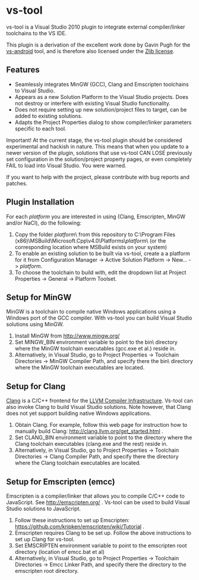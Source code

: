 vs-tool
=======

vs-tool is a Visual Studio 2010 plugin to integrate external compiler/linker toolchains to the VS IDE.

This plugin is a derivation of the excellent work done by Gavin Pugh for the <a href="http://code.google.com/p/vs-android/">vs-android</a> tool, and is therefore also licensed under the <a href="http://en.wikipedia.org/wiki/Zlib_License">Zlib license</a>.

Features
--------
- Seamlessly integrates MinGW (GCC), Clang and Emscripten toolchains to Visual Studio.
- Appears as a new Solution Platform to the Visual Studio projects. Does not destroy or interfere with existing Visual Studio functionality.
- Does not require setting up new solution/project files to target, can be added to existing solutions.
- Adapts the Project Properties dialog to show compiler/linker parameters specific to each tool.

Important! At the current stage, the vs-tool plugin should be considered experimental and hackish in nature. This means that when you update to a newer version of the plugin, solutions that use vs-tool CAN LOSE previously set configuration in the solution/project property pages, or even completely FAIL to load into Visual Studio. You were warned.

If you want to help with the project, please contribute with bug reports and patches.

Plugin Installation
-------------------

For each <i>platform</i> you are interested in using (Clang, Emscripten, MinGW and/or NaCl), do the following:

1. Copy the folder <i>platform</i>\ from this repository to C:\Program Files (x86)\MSBuild\Microsoft.Cpp\v4.0\Platforms\\<i>platform</i>\ (or the corresponding location where MSBuild exists on your system)
2. To enable an existing solution to be built via vs-tool, create a a platform for it from Configuration Manager -> Active Solution Platform -> New... -> <i>platform</i>.
3. To choose the toolchain to build with, edit the dropdown list at Project Properties -> General -> Platform Toolset.

Setup for MinGW
---------------
MinGW is a toolchain to compile native Windows applications using a Windows port of the GCC compiler. With vs-tool you can build Visual Studio solutions using MinGW.

1. Install MinGW from http://www.mingw.org/
2. Set MINGW_BIN environment variable to point to the bin\ directory where the MinGW toolchain executables (gcc.exe et al.) reside in.
3. Alternatively, in Visual Studio, go to Project Properties -> Toolchain Directories -> MinGW Compiler Path, and specify there the bin\ directory where the MinGW toolchain executables are located.

Setup for Clang
---------------
<a href="http://clang.llvm.org/">Clang</a> is a C/C++ frontend for the <a href="http://llvm.org/">LLVM Compiler Infrastructure</a>. Vs-tool can also invoke Clang to build Visual Studio solutions. Note however, that Clang does not yet support building native Windows applications.

1. Obtain Clang. For example, follow this web page for instruction how to manually build Clang: http://clang.llvm.org/get_started.html .
2. Set CLANG_BIN environment variable to point to the directory where the Clang toolchain executables (clang.exe and the rest) reside in. 
3. Alternatively, in Visual Studio, go to Project Properties -> Toolchain Directories -> Clang Compiler Path, and specify there the directory where the Clang toolchain executables are located.

Setup for Emscripten (emcc)
--------------
Emscripten is a compiler/linker that allows you to compile C/C++ code to JavaScript. See http://emscripten.org/ . Vs-tool can be used to build Visual Studio solutions to JavaScript.

1. Follow these instructions to set up Emscripten: https://github.com/kripken/emscripten/wiki/Tutorial .
2. Emscripten requires Clang to be set up. Follow the above instructions to set up Clang for vs-tool.
4. Set EMSCRIPTEN environment variable to point to the emscripten root directory (location of emcc.bat et al) 
5. Alternatively, in Visual Studio, go to Project Properties -> Toolchain Directories -> Emcc Linker Path, and specify there the directory to the emscripten root directory.
